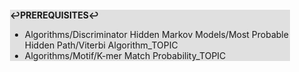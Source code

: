 <div style="margin:2em; background-color: #e0e0e0;">

<strong>↩PREREQUISITES↩</strong>

 * Algorithms/Discriminator Hidden Markov Models/Most Probable Hidden Path/Viterbi Algorithm_TOPIC
 * Algorithms/Motif/K-mer Match Probability_TOPIC

</div>

